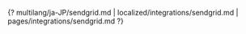 {? multilang/ja-JP/sendgrid.md | localized/integrations/sendgrid.md | pages/integrations/sendgrid.md ?}
